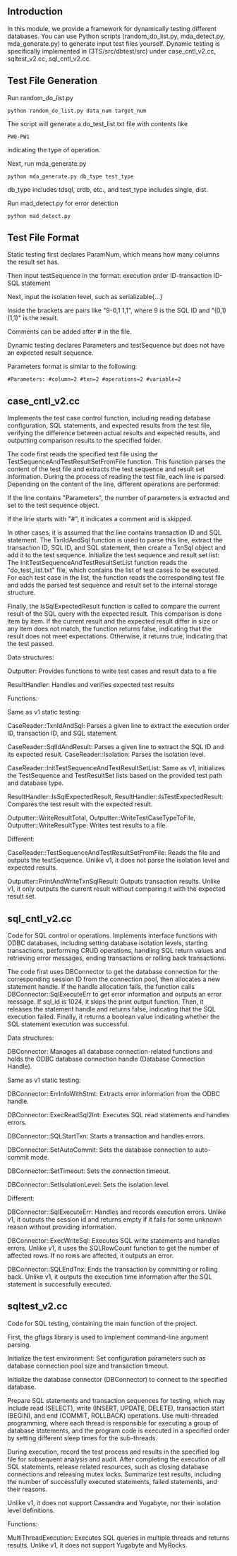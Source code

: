 ## Introduction
In this module, we provide a framework for dynamically testing different databases. You can use Python scripts (random_do_list.py, mda_detect.py, mda_generate.py) to generate input test files yourself. Dynamic testing is specifically implemented in (3TS/src/dbtest/src) under case_cntl_v2.cc, sqltest_v2.cc, sql_cntl_v2.cc.

## Test File Generation
Run random_do_list.py
```shell
python random_do_list.py data_num target_num
```
The script will generate a do_test_list.txt file with contents like
```
PW0-PW1
```
indicating the type of operation.

Next, run mda_generate.py
```shell
python mda_generate.py db_type test_type
```
db_type includes tdsql, crdb, etc., and test_type includes single, dist.

Run mad_detect.py for error detection
```shell
python mad_detect.py
```

## Test File Format
Static testing first declares ParamNum, which means how many columns the result set has.

Then input testSequence in the format: execution order ID-transaction ID-SQL statement

Next, input the isolation level, such as serializable{...}

Inside the brackets are pairs like "9-0,1 1,1", where 9 is the SQL ID and "(0,1) (1,1)" is the result.

Comments can be added after # in the file.

Dynamic testing declares Parameters and testSequence but does not have an expected result sequence.

Parameters format is similar to the following:
```
#Parameters: #column=2 #txn=2 #operations=2 #variable=2
```

## case_cntl_v2.cc 
Implements the test case control function, including reading database configuration, SQL statements, and expected results from the test file, verifying the difference between actual results and expected results, and outputting comparison results to the specified folder.

The code first reads the specified test file using the TestSequenceAndTestResultSetFromFile function. This function parses the content of the test file and extracts the test sequence and result set information. During the process of reading the test file, each line is parsed. Depending on the content of the line, different operations are performed:

If the line contains "Parameters", the number of parameters is extracted and set to the test sequence object.

If the line starts with "#", it indicates a comment and is skipped.

In other cases, it is assumed that the line contains transaction ID and SQL statement. The TxnIdAndSql function is used to parse this line, extract the transaction ID, SQL ID, and SQL statement, then create a TxnSql object and add it to the test sequence.
Initialize the test sequence and result set list: The InitTestSequenceAndTestResultSetList function reads the "do_test_list.txt" file, which contains the list of test cases to be executed. For each test case in the list, the function reads the corresponding test file and adds the parsed test sequence and result set to the internal storage structure.

Finally, the IsSqlExpectedResult function is called to compare the current result of the SQL query with the expected result. This comparison is done item by item. If the current result and the expected result differ in size or any item does not match, the function returns false, indicating that the result does not meet expectations. Otherwise, it returns true, indicating that the test passed.

Data structures:

Outputter: Provides functions to write test cases and result data to a file

ResultHandler: Handles and verifies expected test results

Functions:

Same as v1 static testing:

CaseReader::TxnIdAndSql: Parses a given line to extract the execution order ID, transaction ID, and SQL statement.

CaseReader::SqlIdAndResult: Parses a given line to extract the SQL ID and its expected result.
CaseReader::Isolation: Parses the isolation level.

CaseReader::InitTestSequenceAndTestResultSetList: Same as v1, initializes the TestSequence and TestResultSet lists based on the provided test path and database type.

ResultHandler::IsSqlExpectedResult, ResultHandler::IsTestExpectedResult: Compares the test result with the expected result.

Outputter::WriteResultTotal, Outputter::WriteTestCaseTypeToFile, Outputter::WriteResultType: Writes test results to a file.

Different:

CaseReader::TestSequenceAndTestResultSetFromFile: Reads the file and outputs the testSequence. Unlike v1, it does not parse the isolation level and expected results.

Outputter::PrintAndWriteTxnSqlResult: Outputs transaction results. Unlike v1, it only outputs the current result without comparing it with the expected result set.

## sql_cntl_v2.cc
Code for SQL control or operations. Implements interface functions with ODBC databases, including setting database isolation levels, starting transactions, performing CRUD operations, handling SQL return values and retrieving error messages, ending transactions or rolling back transactions.

The code first uses DBConnector to get the database connection for the corresponding session ID from the connection pool, then allocates a new statement handle. If the handle allocation fails, the function calls DBConnector::SqlExecuteErr to get error information and outputs an error message. If sql_id is 1024, it skips the print output function. Then, it releases the statement handle and returns false, indicating that the SQL execution failed. Finally, it returns a boolean value indicating whether the SQL statement execution was successful.

Data structures:

DBConnector: Manages all database connection-related functions and holds the ODBC database connection handle (Database Connection Handle).

Same as v1 static testing:

DBConnector::ErrInfoWithStmt: Extracts error information from the ODBC handle.

DBConnector::ExecReadSql2Int: Executes SQL read statements and handles errors.

DBConnector::SQLStartTxn: Starts a transaction and handles errors.

DBConnector::SetAutoCommit: Sets the database connection to auto-commit mode.

DBConnector::SetTimeout: Sets the connection timeout.

DBConnector::SetIsolationLevel: Sets the isolation level.

Different:

DBConnector::SqlExecuteErr: Handles and records execution errors. Unlike v1, it outputs the session id and returns empty if it fails for some unknown reason without providing information.

DBConnector::ExecWriteSql: Executes SQL write statements and handles errors. Unlike v1, it uses the SQLRowCount function to get the number of affected rows. If no rows are affected, it outputs an error.

DBConnector::SQLEndTnx: Ends the transaction by committing or rolling back. Unlike v1, it outputs the execution time information after the SQL statement is successfully executed.

## sqltest_v2.cc
Code for SQL testing, containing the main function of the project.

First, the gflags library is used to implement command-line argument parsing.

Initialize the test environment:
Set configuration parameters such as database connection pool size and transaction timeout.

Initialize the database connector (DBConnector) to connect to the specified database.

Prepare SQL statements and transaction sequences for testing, which may include read (SELECT), write (INSERT, UPDATE, DELETE), transaction start (BEGIN), and end (COMMIT, ROLLBACK) operations. Use multi-threaded programming, where each thread is responsible for executing a group of database statements, and the program code is executed in a specified order by setting different sleep times for the sub-threads.

During execution, record the test process and results in the specified log file for subsequent analysis and audit. After completing the execution of all SQL statements, release related resources, such as closing database connections and releasing mutex locks. Summarize test results, including the number of successfully executed statements, failed statements, and their reasons.

Unlike v1, it does not support Cassandra and Yugabyte, nor their isolation level definitions.

Functions:

MultiThreadExecution: Executes SQL queries in multiple threads and returns results. Unlike v1, it does not support Yugabyte and MyRocks.
